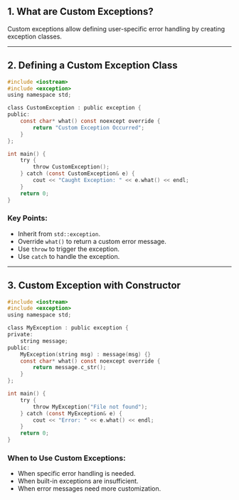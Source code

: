 ## 1. What are Custom Exceptions?
Custom exceptions allow defining user-specific error handling by creating exception classes.

---

## 2. Defining a Custom Exception Class
```c
#include <iostream>
#include <exception>
using namespace std;

class CustomException : public exception {
public:
    const char* what() const noexcept override {
        return "Custom Exception Occurred";
    }
};

int main() {
    try {
        throw CustomException();
    } catch (const CustomException& e) {
        cout << "Caught Exception: " << e.what() << endl;
    }
    return 0;
}
```

### Key Points:
- Inherit from `std::exception`.
- Override `what()` to return a custom error message.
- Use `throw` to trigger the exception.
- Use `catch` to handle the exception.

---

## 3. Custom Exception with Constructor
```c
#include <iostream>
#include <exception>
using namespace std;

class MyException : public exception {
private:
    string message;
public:
    MyException(string msg) : message(msg) {}
    const char* what() const noexcept override {
        return message.c_str();
    }
};

int main() {
    try {
        throw MyException("File not found");
    } catch (const MyException& e) {
        cout << "Error: " << e.what() << endl;
    }
    return 0;
}
```

### When to Use Custom Exceptions:
- When specific error handling is needed.
- When built-in exceptions are insufficient.
- When error messages need more customization.

